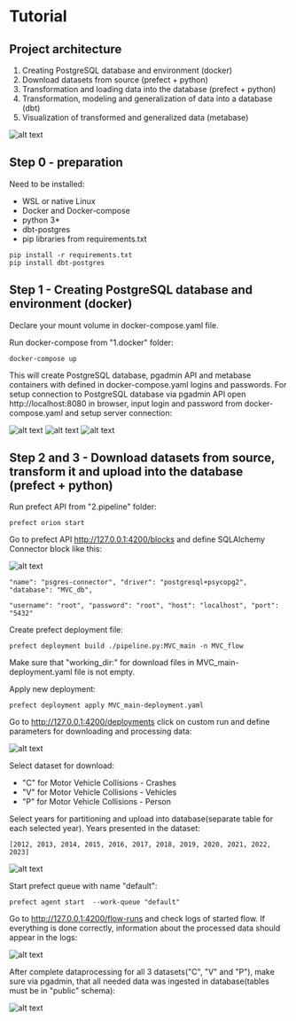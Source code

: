 # Tutorial
## Project architecture

1. Creating PostgreSQL database and environment (docker)
2. Download datasets from source (prefect + python)
3. Transformation and loading data into the database (prefect + python)
4. Transformation, modeling and generalization of data into a database (dbt)
5. Visualization of transformed and generalized data (metabase)

![alt text](https://github.com/kostoccka/Data-Engeneering-Zoomcamp-Project/blob/main/Local/images/local-batch-processing.png)

## Step 0 - preparation
Need to be installed:
  * WSL or native Linux
  * Docker and Docker-compose
  * python 3*
  * dbt-postgres
  * pip libraries from requirements.txt
  
```
pip install -r requirements.txt
pip install dbt-postgres
```

## Step 1 - Creating PostgreSQL database and environment (docker)
Declare your mount volume in docker-compose.yaml file. 

Run docker-compose from "1.docker" folder:

```
docker-compose up
```
This will create PostgreSQL database, pgadmin API and metabase containers with defined in docker-compose.yaml logins and passwords.
For setup connection to PostgreSQL database via pgadmin API open http://localhost:8080 in browser, input login and password from docker-compose.yaml and setup server connection:

![alt text](https://github.com/kostoccka/Data-Engineering-Zoomcamp-Project/blob/main/Local/images/pgadmin_1.png)
![alt text](https://github.com/kostoccka/Data-Engineering-Zoomcamp-Project/blob/main/Local/images/pgadmin_2.png)
![alt text](https://github.com/kostoccka/Data-Engineering-Zoomcamp-Project/blob/main/Local/images/pgadmin_3.png)


## Step 2 and 3 - Download datasets from source, transform it and upload into the database (prefect + python)
Run prefect API from "2.pipeline" folder:
```
prefect orion start
```
Go to prefect API http://127.0.0.1:4200/blocks and define SQLAlchemy Connector block like this:

![alt text](https://github.com/kostoccka/Data-Engineering-Zoomcamp-Project/blob/main/Local/images/sqlalch-conn-prefect.png)

```
"name": "psgres-connector", "driver": "postgresql+psycopg2", "database": "MVC_db",

"username": "root", "password": "root", "host": "localhost", "port": "5432"
```
Create prefect deployment file:
```
prefect deployment build ./pipeline.py:MVC_main -n MVC_flow
```
Make sure that "working_dir:" for download files in MVC_main-deployment.yaml file is not empty.

Apply new deployment:
```
prefect deployment apply MVC_main-deployment.yaml
```
Go to http://127.0.0.1:4200/deployments click on custom run and define parameters for downloading and processing data:

![alt text](https://github.com/kostoccka/Data-Engineering-Zoomcamp-Project/blob/main/Local/images/prefect_custom_run.png)

Select dataset for download:
  * "C" for Motor Vehicle Collisions - Crashes
  * "V" for Motor Vehicle Collisions - Vehicles
  * "P" for Motor Vehicle Collisions - Person 
  
Select years for partitioning and upload into database(separate table for each selected year). Years presented in the dataset:
```
[2012, 2013, 2014, 2015, 2016, 2017, 2018, 2019, 2020, 2021, 2022, 2023]
```
![alt text](https://github.com/kostoccka/Data-Engineering-Zoomcamp-Project/blob/main/Local/images/prefect_run.png)

Start prefect queue with name "default":
```
prefect agent start  --work-queue "default"
```

Go to http://127.0.0.1:4200/flow-runs and check logs of started flow. If everything is done correctly, information about the processed data should appear in the logs:

![alt text](https://github.com/kostoccka/Data-Engineering-Zoomcamp-Project/blob/main/Local/images/prefect_logs.png)

After complete dataprocessing for all 3 datasets("C", "V" and "P"), make sure via pgadmin, that all needed data was ingested in database(tables must be in "public" schema):

![alt text](https://github.com/kostoccka/Data-Engineering-Zoomcamp-Project/blob/main/Local/images/pgadmin_test.png)
